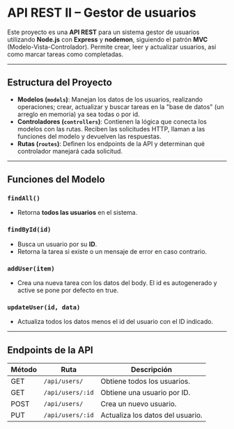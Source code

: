 # API REST II – Gestor de usuarios

Este proyecto es una **API REST** para un sistema gestor de usuarios utilizando **Node.js** con **Express** y **nodemon**, siguiendo el patrón **MVC** (Modelo-Vista-Controlador). Permite crear, leer y actualizar usuarios, así como marcar tareas como completadas.

---

## Estructura del Proyecto

- **Modelos (`models`)**: Manejan los datos de los usuarios, realizando operaciones; crear, actualizar y buscar tareas en la "base de datos" (un arreglo en memoria) ya sea todas o por id.  
- **Controladores (`controllers`)**: Contienen la lógica que conecta los modelos con las rutas. Reciben las solicitudes HTTP, llaman a las funciones del modelo y devuelven las respuestas.  
- **Rutas (`routes`)**: Definen los endpoints de la API y determinan qué controlador manejará cada solicitud.

---

## Funciones del Modelo

### `findAll()`
- Retorna **todos las usuarios** en el sistema.  

### `findById(id)`
- Busca un usuario por su **ID**.  
- Retorna la tarea si existe o un mensaje de error en caso contrario.

### `addUser(item)`
- Crea una nueva tarea con los datos del body. El id es autogenerado y active se pone por defecto en true.

### `updateUser(id, data)`
- Actualiza todos los datos menos el id del usuario con el ID indicado.   

---

## Endpoints de la API

| Método | Ruta | Descripción |
|--------|-----|-------------|
| GET | `/api/users/` | Obtiene todos los usuarios. |
| GET | `/api/users/:id` | Obtiene una usuario por ID. |
| POST | `/api/users/` | Crea un nuevo usuario. |
| PUT | `/api/users/:id` | Actualiza los datos del usuario. |

